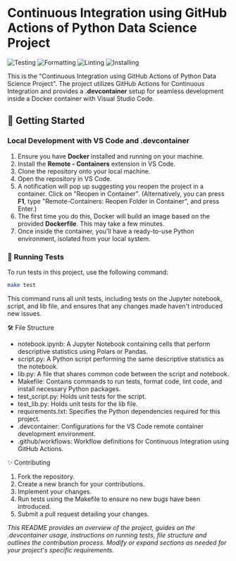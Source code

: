 # Continuous Integration using GitHub Actions of Python Data Science Project

![Testing](https://github.com/aghakishiyeva/ids706-individual-project-1/actions/workflows/tests.yml/badge.svg)
![Formatting](https://github.com/aghakishiyeva/ids706-individual-project-1/actions/workflows/format.yml/badge.svg)
![Linting](https://github.com/aghakishiyeva/ids706-individual-project-1/actions/workflows/lint.yml/badge.svg)
![Installing](https://github.com/aghakishiyeva/ids706-individual-project-1/actions/workflows/install.yml/badge.svg)

This is the "Continuous Integration using GitHub Actions of Python Data Science Project". The project utilizes GitHub Actions for Continuous Integration and provides a **.devcontainer** setup for seamless development inside a Docker container with Visual Studio Code.

## 🚀 Getting Started
### Local Development with VS Code and .devcontainer
1. Ensure you have **Docker** installed and running on your machine.
2. Install the **Remote - Containers** extension in VS Code.
3. Clone the repository onto your local machine.
4. Open the repository in VS Code.
5. A notification will pop up suggesting you reopen the project in a container. Click on "Reopen in Container". (Alternatively, you can press **F1**, type "Remote-Containers: Reopen Folder in Container", and press Enter.)
6. The first time you do this, Docker will build an image based on the provided **Dockerfile**. This may take a few minutes.
7. Once inside the container, you'll have a ready-to-use Python environment, isolated from your local system.

### 🧪 Running Tests

To run tests in this project, use the following command:

```bash
make test
```

This command runs all unit tests, including tests on the Jupyter notebook, script, and lib file, and ensures that any changes made haven't introduced new issues.

🛠️ File Structure
* notebook.ipynb: A Jupyter Notebook containing cells that perform descriptive statistics using Polars or Pandas.
* script.py: A Python script performing the same descriptive statistics as the notebook.
* lib.py: A file that shares common code between the script and notebook.
* Makefile: Contains commands to run tests, format code, lint code, and install necessary Python packages.
* test_script.py: Holds unit tests for the script.
* test_lib.py: Holds unit tests for the lib file.
* requirements.txt: Specifies the Python dependencies required for this project.
* .devcontainer: Configurations for the VS Code remote container development environment.
* .github/workflows: Workflow definitions for Continuous Integration using GitHub Actions.

✨ Contributing
1. Fork the repository.
2. Create a new branch for your contributions.
3. Implement your changes.
4. Run tests using the Makefile to ensure no new bugs have been introduced.
5. Submit a pull request detailing your changes.

*_This README provides an overview of the project, guides on the .devcontainer usage, instructions on running tests, file structure and outlines the contribution process. Modify or expand sections as needed for your project's specific requirements._*
